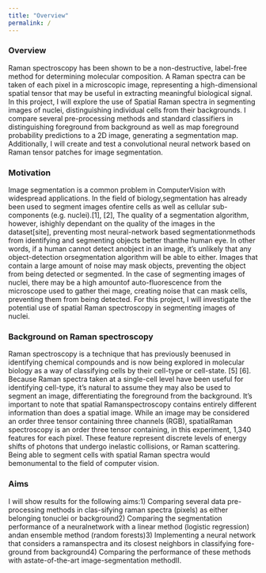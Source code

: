 ```yaml
---
title: "Overview"
permalink: /
---
```


### Overview
Raman spectroscopy has been shown to be a non-destructive, label-free method for determining molecular composition.  A Raman spectra can be taken of each pixel in a microscopic image, representing a high-dimensional spatial tensor that may be useful in extracting meaningful biological signal.  In this project, I will explore the use of Spatial Raman spectra in segmenting images of nuclei, distinguishing individual cells from their backgrounds. I compare several pre-processing methods and standard classifiers in distinguishing foreground from background as well as map foreground probability predictions to a 2D image, generating a segmentation map. Additionally, I will create and test a convolutional neural network based on Raman tensor patches for image segmentation.


### Motivation
Image  segmentation  is  a  common  problem  in  ComputerVision  with  widespread  applications.  In  the  field  of  biology,segmentation  has  already  been  used  to  segment  images  ofentire  cells  as  well  as  cellular  sub-components  (e.g.  nuclei).[1], [2],  The quality of a segmentation algorithm, however, ishighly  dependant  on  the  quality  of  the  images  in  the  dataset[site],  preventing  most  neural-network  based  segmentationmethods from identifying and segmenting objects better thanthe  human  eye.  In  other  words,  if  a  human  cannot  detect  anobject  in  an  image,  it’s  unlikely  that  any  object-detection  orsegmentation  algorithm  will  be  able  to  either.  Images  that contain a large amount of noise may mask objects, preventing the  object  from  being  detected  or  segmented.  In  the  case  of segmenting  images  of  nuclei,  there  may  be  a  high  amountof  auto-fluorescence  from  the  microscope  used  to  gather  thei mage,  creating  noise  that  can  mask  cells,  preventing  them from being detected. For  this  project,  I  will  investigate  the  potential  use  of spatial  Raman  spectroscopy  in  segmenting  images  of  nuclei. 


### Background on Raman spectroscopy
Raman  spectroscopy  is  a  technique  that  has  previously  beenused  in  identifying  chemical  compounds  and  is  now  being explored in molecular biology as a way of classifying cells by their  cell-type  or  cell-state.  [5]  [6].  Because  Raman  spectra taken  at  a  single-cell  level  have  been  useful  for  identifying cell-type,   it’s   natural   to   assume   they   may   also   be   used to  segment  an  image,  differentiating  the  foreground  from the  background.  It’s  important  to  note  that  spatial  Ramanspectroscopy   contains   entirely   different   information   than does  a  spatial  image.  While  an  image  may  be  considered  an order  three  tensor  containing  three  channels  (RGB),  spatialRaman  spectroscopy  is  an  order  three  tensor  containing,  in this  experiment,  1,340  features  for  each  pixel.  These  feature represent  discrete  levels  of  energy  shifts  of  photons  that undergo   inelastic   collisions,   or   Raman   scattering.   Being able  to  segment  cells  with  spatial  Raman  spectra  would  bemonumental to the field of computer vision. 


### Aims
I will show results for the following aims:1)  Comparing several data pre-processing methods in clas-sifying  raman  spectra  (pixels)  as  either  belonging  tonuclei or background2)  Comparing  the  segmentation  performance  of  a  neuralnetwork  with  a  linear  method  (logistic  regression)  andan ensemble method (random forests)3)  Implementing  a  neural  network  that  considers  a  ramanspectra  and  its  closest  neighbors  in  classifying  fore-ground from background4)  Comparing  the  performance  of  these  methods  with  astate-of-the-art image-segmentation methodII.
